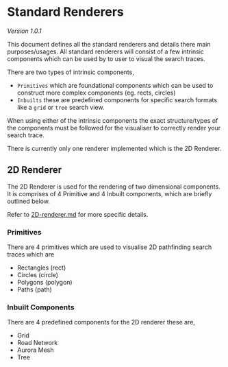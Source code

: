 # Standard Renderers

_Version 1.0.1_

This document defines all the standard renderers and details there main purposes/usages. All standard renderers will consist of a few intrinsic components which can be used by to user to visual the search traces. 

There are two types of intrinsic components,
- `Primitives` which are foundational components which can be used to construct more complex components (eg. rects, circles)
- `Inbuilts` these are predefined components for specific search formats like a `grid` or `tree` search view.

When using either of the intrinsic components the exact structure/types of the components must be followed for the visualiser to correctly render your search trace.

There is currently only one renderer implemented which is the 2D Renderer.

## 2D Renderer

The 2D Renderer is used for the rendering of two dimensional components. It is comprises of 4 Primitive and 4 Inbuilt components, which are briefly outlined below. 

Refer to [2D-renderer.md]() for more specific details.

### Primitives

There are 4 primitives which are used to visualise 2D pathfinding search traces which are

- Rectangles (rect)
- Circles (circle)
- Polygons (polygon)
- Paths (path)

### Inbuilt Components

There are 4 predefined components for the 2D renderer these are,

- Grid
- Road Network
- Aurora Mesh
- Tree